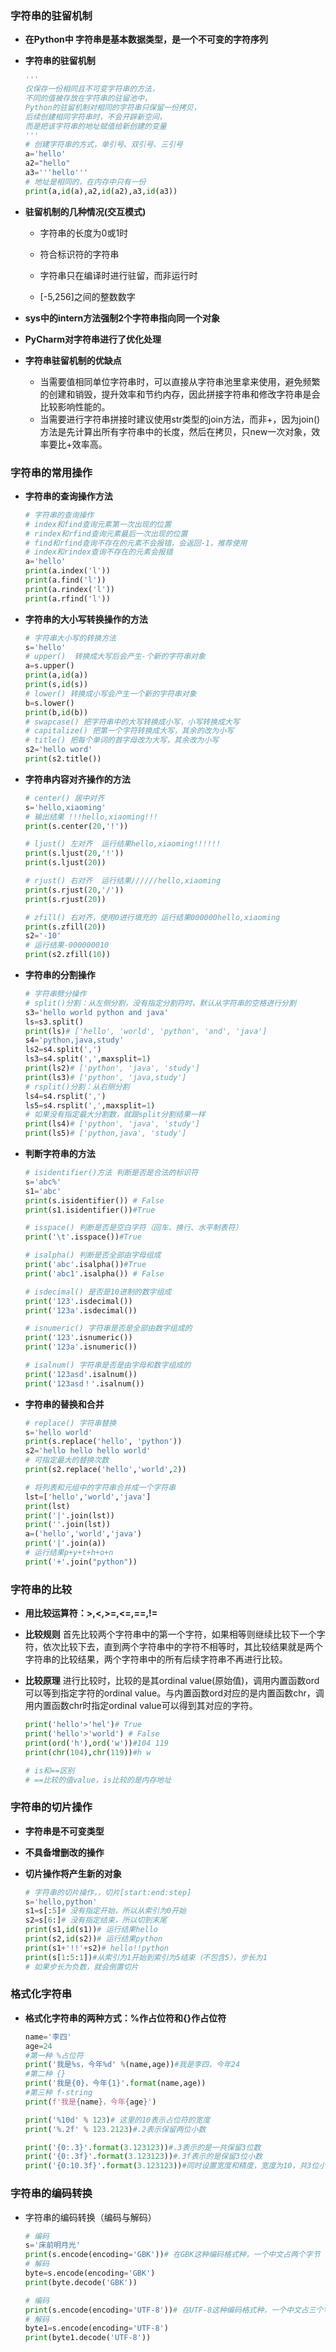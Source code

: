 ### 字符串的驻留机制

- **在Python中 字符串是基本数据类型，是一个不可变的字符序列**

- **字符串的驻留机制**

  ```python
  '''
  仅保存一份相同且不可变字符串的方法，
  不同的值被存放在字符串的驻留池中，
  Python的驻留机制对相同的字符串只保留一份拷贝，
  后续创建相同字符串时，不会开辟新空间，
  而是把该字符串的地址赋值给新创建的变量
  '''
  # 创建字符串的方式，单引号、双引号、三引号
  a='hello'
  a2="hello"
  a3='''hello'''
  # 地址是相同的，在内存中只有一份
  print(a,id(a),a2,id(a2),a3,id(a3))
  ```

- **驻留机制的几种情况(交互模式)**

  - 字符串的长度为0或1时

  - 符合标识符的字符串

  - 字符串只在编译时进行驻留，而非运行时

  - [-5,256]之间的整数数字

- **sys中的intern方法强制2个字符串指向同一个对象**

- **PyCharm对字符串进行了优化处理**

- **字符串驻留机制的优缺点**
  - 当需要值相同单位字符串时，可以直接从字符串池里拿来使用，避免频繁的创建和销毁，提升效率和节约内存，因此拼接字符串和修改字符串是会比较影响性能的。
  - 当需要进行字符串拼接时建议使用str类型的join方法，而非+，因为join()方法是先计算出所有字符串中的长度，然后在拷贝，只new一次对象，效率要比+效率高。

### 字符串的常用操作

- **字符串的查询操作方法**

  ```python
  # 字符串的查询操作
  # index和find查询元素第一次出现的位置
  # rindex和rfind查询元素最后一次出现的位置
  # find和rfind查询不存在的元素不会报错，会返回-1，推荐使用
  # index和rindex查询不存在的元素会报错
  a='hello'
  print(a.index('l'))
  print(a.find('l'))
  print(a.rindex('l'))
  print(a.rfind('l'))
  ```

- **字符串的大小写转换操作的方法**

  ```python
  # 字符串大小写的转换方法
  s='hello'
  # upper()  转换成大写后会产生-个新的字符串对象
  a=s.upper()
  print(a,id(a))
  print(s,id(s))
  # lower() 转换成小写会产生一个新的字符串对象
  b=s.lower()
  print(b,id(b))
  # swapcase() 把字符串中的大写转换成小写，小写转换成大写
  # capitalize() 把第一个字符转换成大写，其余的改为小写
  # title() 把每个单词的首字母改为大写，其余改为小写
  s2='hello word'
  print(s2.title())
  ```

- **字符串内容对齐操作的方法**

  ```python
  # center() 居中对齐
  s='hello,xiaoming'
  # 输出结果 !!!hello,xiaoming!!!
  print(s.center(20,'!'))
  
  # ljust() 左对齐  运行结果hello,xiaoming!!!!!!
  print(s.ljust(20,'!'))
  print(s.ljust(20))
  
  # rjust() 右对齐  运行结果//////hello,xiaoming
  print(s.rjust(20,'/'))
  print(s.rjust(20))
  
  # zfill() 右对齐，使用0进行填充的 运行结果000000hello,xiaoming
  print(s.zfill(20))
  s2='-10'
  # 运行结果-000000010
  print(s2.zfill(10))
  ```

- **字符串的分割操作**

  ```python
  # 字符串劈分操作
  # split()分割：从左侧分割，没有指定分割符时，默认从字符串的空格进行分割
  s3='hello world python and java'
  ls=s3.split()
  print(ls)# ['hello', 'world', 'python', 'and', 'java']
  s4='python,java,study'
  ls2=s4.split(',')
  ls3=s4.split(',',maxsplit=1)
  print(ls2)# ['python', 'java', 'study']
  print(ls3)# ['python', 'java,study']
  # rsplit()分割：从右侧分割
  ls4=s4.rsplit(',')
  ls5=s4.rsplit(',',maxsplit=1)
  # 如果没有指定最大分割数，就跟split分割结果一样
  print(ls4)# ['python', 'java', 'study']
  print(ls5)# ['python,java', 'study']
  ```

- **判断字符串的方法**

  ```python
  # isidentifier()方法 判断是否是合法的标识符
  s='abc%'
  s1='abc'
  print(s.isidentifier()) # False
  print(s1.isidentifier())#True
  
  # isspace() 判断是否是空白字符（回车、换行、水平制表符）
  print('\t'.isspace())#True
  
  # isalpha() 判断是否全部由字母组成
  print('abc'.isalpha())#True
  print('abc1'.isalpha()) # False
  
  # isdecimal() 是否是10进制的数字组成
  print('123'.isdecimal())
  print('123a'.isdecimal())
  
  # isnumeric() 字符串是否是全部由数字组成的
  print('123'.isnumeric())
  print('123a'.isnumeric())
  
  # isalnum() 字符串是否是由字母和数字组成的
  print('123asd'.isalnum())
  print('123asd！'.isalnum())
  ```

- **字符串的替换和合并**

  ```python
  # replace() 字符串替换
  s='hello world'
  print(s.replace('hello', 'python'))
  s2='hello hello hello world'
  # 可指定最大的替换次数
  print(s2.replace('hello','world',2))
  
  # 将列表和元组中的字符串合并成一个字符串
  lst=['hello','world','java']
  print(lst)
  print('|'.join(lst))
  print(''.join(lst))
  a=('hello','world','java')
  print('|'.join(a))
  # 运行结果p+y+t+h+o+n
  print('+'.join("python"))
  ```

### 字符串的比较

- **用比较运算符：>,<,>=,<=,==,!=**

- **比较规则**
  首先比较两个字符串中的第一个字符，如果相等则继续比较下一个字符，依次比较下去，直到两个字符串中的字符不相等时，其比较结果就是两个字符串的比较结果，两个字符串中的所有后续字符串不再进行比较。

- **比较原理**
  进行比较时，比较的是其ordinal value(原始值)，调用内置函数ord可以等到指定字符的ordinal value。与内置函数ord对应的是内置函数chr，调用内置函数chr时指定ordinal value可以得到其对应的字符。

  ```python
  print('hello'>'hel')# True
  print('hello'>'world') # False
  print(ord('h'),ord('w'))#104 119
  print(chr(104),chr(119))#h w
  
  # is和==区别
  # ==比较的值value，is比较的是内存地址
  ```

### 字符串的切片操作

- **字符串是不可变类型**

- **不具备增删改的操作**

- **切片操作将产生新的对象**

  ```python
  # 字符串的切片操作，，切片[start:end:step]
  s='hello,python'
  s1=s[:5]# 没有指定开始，所以从索引为0开始
  s2=s[6:]# 没有指定结束，所以切到末尾
  print(s1,id(s1))# 运行结果hello
  print(s2,id(s2))# 运行结果python
  print(s1+'!!'+s2)# hello!!python
  print(s[1:5:1])#从索引为1开始到索引为5结束（不包含5），步长为1
  # 如果步长为负数，就会倒置切片
  ```

### 格式化字符串

- **格式化字符串的两种方式：%作占位符和{}作占位符**

  ```python
  name='李四'
  age=24
  #第一种 %占位符
  print('我是%s，今年%d' %(name,age))#我是李四，今年24
  #第二种 {}
  print('我是{0}，今年{1}'.format(name,age))
  #第三种 f-string
  print(f'我是{name}，今年{age}')
  
  print('%10d' % 123)# 这里的10表示占位符的宽度
  print('%.2f' % 123.2123)#.2表示保留两位小数
  
  print('{0:.3}'.format(3.123123))#.3表示的是一共保留3位数
  print('{0:.3f}'.format(3.123123))#.3f表示的是保留3位小数
  print('{0:10.3f}'.format(3.123123))#同时设置宽度和精度，宽度为10，共3位小数
  ```

### 字符串的编码转换

- 字符串的编码转换（编码与解码）

  ```python
  # 编码
  s='床前明月光'
  print(s.encode(encoding='GBK'))# 在GBK这种编码格式种，一个中文占两个字节
  # 解码
  byte=s.encode(encoding='GBK')
  print(byte.decode('GBK'))
  
  # 编码
  print(s.encode(encoding='UTF-8'))# 在UTF-8这种编码格式种，一个中文占三个字节
  # 解码
  byte1=s.encode(encoding='UTF-8')
  print(byte1.decode('UTF-8'))
  ```